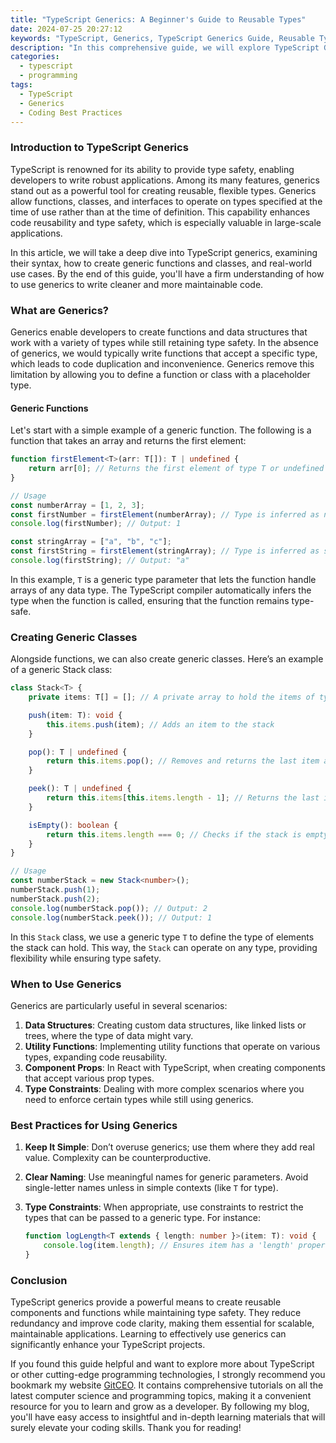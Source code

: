 ```yaml
---
title: "TypeScript Generics: A Beginner's Guide to Reusable Types"
date: 2024-07-25 20:27:12
keywords: "TypeScript, Generics, TypeScript Generics Guide, Reusable Types, Type Safety, TypeScript Tutorial"
description: "In this comprehensive guide, we will explore TypeScript Generics, a powerful feature that allows developers to create reusable types. Generics provide a means to describe relationships between types while maintaining type safety. This article covers the fundamentals of generics, how to create and use them effectively, and scenarios where generics shine, significantly improving code organization and reusability. Whether you're a beginner or an experienced TypeScript developer, understanding generics is essential to unlocking the full potential of TypeScript. Join us as we delve into practical examples and best practices for implementing generics in your TypeScript projects. Enhance your coding skills and learn how to write cleaner, more maintainable code with TypeScript Generics!"
categories:
  - typescript
  - programming
tags:
  - TypeScript
  - Generics
  - Coding Best Practices
---
```


### Introduction to TypeScript Generics

TypeScript is renowned for its ability to provide type safety, enabling developers to write robust applications. Among its many features, generics stand out as a powerful tool for creating reusable, flexible types. Generics allow functions, classes, and interfaces to operate on types specified at the time of use rather than at the time of definition. This capability enhances code reusability and type safety, which is especially valuable in large-scale applications. 

In this article, we will take a deep dive into TypeScript generics, examining their syntax, how to create generic functions and classes, and real-world use cases. By the end of this guide, you'll have a firm understanding of how to use generics to write cleaner and more maintainable code.

<!-- more -->

### What are Generics?

Generics enable developers to create functions and data structures that work with a variety of types while still retaining type safety. In the absence of generics, we would typically write functions that accept a specific type, which leads to code duplication and inconvenience. Generics remove this limitation by allowing you to define a function or class with a placeholder type.

#### Generic Functions

Let's start with a simple example of a generic function. The following is a function that takes an array and returns the first element:

```typescript
function firstElement<T>(arr: T[]): T | undefined {
    return arr[0]; // Returns the first element of type T or undefined if array is empty
}

// Usage
const numberArray = [1, 2, 3];
const firstNumber = firstElement(numberArray); // Type is inferred as number
console.log(firstNumber); // Output: 1

const stringArray = ["a", "b", "c"];
const firstString = firstElement(stringArray); // Type is inferred as string
console.log(firstString); // Output: "a"
```

In this example, `T` is a generic type parameter that lets the function handle arrays of any data type. The TypeScript compiler automatically infers the type when the function is called, ensuring that the function remains type-safe.

### Creating Generic Classes

Alongside functions, we can also create generic classes. Here’s an example of a generic Stack class:

```typescript
class Stack<T> {
    private items: T[] = []; // A private array to hold the items of type T

    push(item: T): void {
        this.items.push(item); // Adds an item to the stack
    }

    pop(): T | undefined {
        return this.items.pop(); // Removes and returns the last item added, or undefined if empty
    }

    peek(): T | undefined {
        return this.items[this.items.length - 1]; // Returns the last item without removing it
    }

    isEmpty(): boolean {
        return this.items.length === 0; // Checks if the stack is empty
    }
}

// Usage
const numberStack = new Stack<number>();
numberStack.push(1);
numberStack.push(2);
console.log(numberStack.pop()); // Output: 2
console.log(numberStack.peek()); // Output: 1
```

In this `Stack` class, we use a generic type `T` to define the type of elements the stack can hold. This way, the `Stack` can operate on any type, providing flexibility while ensuring type safety.

### When to Use Generics

Generics are particularly useful in several scenarios:

1. **Data Structures**: Creating custom data structures, like linked lists or trees, where the type of data might vary.
2. **Utility Functions**: Implementing utility functions that operate on various types, expanding code reusability.
3. **Component Props**: In React with TypeScript, when creating components that accept various prop types.
4. **Type Constraints**: Dealing with more complex scenarios where you need to enforce certain types while still using generics.

### Best Practices for Using Generics

1. **Keep It Simple**: Don’t overuse generics; use them where they add real value. Complexity can be counterproductive.
2. **Clear Naming**: Use meaningful names for generic parameters. Avoid single-letter names unless in simple contexts (like `T` for type).
3. **Type Constraints**: When appropriate, use constraints to restrict the types that can be passed to a generic type. For instance:

    ```typescript
    function logLength<T extends { length: number }>(item: T): void {
        console.log(item.length); // Ensures item has a 'length' property
    }
    ```

### Conclusion

TypeScript generics provide a powerful means to create reusable components and functions while maintaining type safety. They reduce redundancy and improve code clarity, making them essential for scalable, maintainable applications. Learning to effectively use generics can significantly enhance your TypeScript projects.

If you found this guide helpful and want to explore more about TypeScript or other cutting-edge programming technologies, I strongly recommend you bookmark my website [GitCEO](https://gitceo.com). It contains comprehensive tutorials on all the latest computer science and programming topics, making it a convenient resource for you to learn and grow as a developer. By following my blog, you'll have easy access to insightful and in-depth learning materials that will surely elevate your coding skills. Thank you for reading!